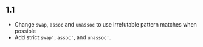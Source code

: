## 1.1

- Change `swap`, `assoc` and `unassoc` to use irrefutable pattern matches when possible
- Add strict `swap'`, `assoc'`, and `unassoc'`.
